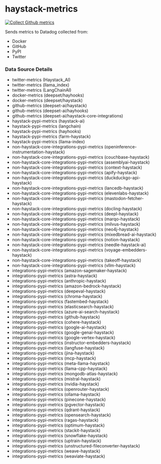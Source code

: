# haystack-metrics

[![Collect Github metrics](https://github.com/deepset-ai/haystack-metrics/actions/workflows/github_metrics.yml/badge.svg)](https://github.com/deepset-ai/haystack-metrics/actions/workflows/github_metrics.yml)

Sends metrics to Datadog collected from:
* Docker
* GitHub
* PyPI
* Twitter

### Data Source Details
* twitter-metrics (Haystack_AI)
* twitter-metrics (llama_index)
* twitter-metrics (LangChainAI)
* docker-metrics (deepset/hayhooks)
* docker-metrics (deepset/haystack)
* github-metrics (deepset-ai/haystack)
* github-metrics (deepset-ai/hayhooks)
* github-metrics (deepset-ai/haystack-core-integrations)
* haystack-pypi-metrics (haystack-ai)
* haystack-pypi-metrics (langchain)
* haystack-pypi-metrics (hayhooks)
* haystack-pypi-metrics (farm-haystack)
* haystack-pypi-metrics (llama-index)
* non-haystack-core-integrations-pypi-metrics (openinference-instrumentation-haystack)
* non-haystack-core-integrations-pypi-metrics (couchbase-haystack)
* non-haystack-core-integrations-pypi-metrics (assemblyai-haystack)
* non-haystack-core-integrations-pypi-metrics (context-haystack)
* non-haystack-core-integrations-pypi-metrics (apify-haystack)
* non-haystack-core-integrations-pypi-metrics (duckduckgo-api-haystack)
* non-haystack-core-integrations-pypi-metrics (lancedb-haystack)
* non-haystack-core-integrations-pypi-metrics (elevenlabs-haystack)
* non-haystack-core-integrations-pypi-metrics (mastodon-fetcher-haystack)
* non-haystack-core-integrations-pypi-metrics (docling-haystack)
* non-haystack-core-integrations-pypi-metrics (deepl-haystack)
* non-haystack-core-integrations-pypi-metrics (marqo-haystack)
* non-haystack-core-integrations-pypi-metrics (milvus-haystack)
* non-haystack-core-integrations-pypi-metrics (neo4j-haystack)
* non-haystack-core-integrations-pypi-metrics (mixedbread-ai-haystack)
* non-haystack-core-integrations-pypi-metrics (notion-haystack)
* non-haystack-core-integrations-pypi-metrics (needle-haystack-ai)
* non-haystack-core-integrations-pypi-metrics (voyage-embedders-haystack)
* non-haystack-core-integrations-pypi-metrics (takeoff-haystack)
* non-haystack-core-integrations-pypi-metrics (vllm-haystack)
* integrations-pypi-metrics (amazon-sagemaker-haystack)
* integrations-pypi-metrics (astra-haystack)
* integrations-pypi-metrics (anthropic-haystack)
* integrations-pypi-metrics (amazon-bedrock-haystack)
* integrations-pypi-metrics (deepeval-haystack)
* integrations-pypi-metrics (chroma-haystack)
* integrations-pypi-metrics (fastembed-haystack)
* integrations-pypi-metrics (elasticsearch-haystack)
* integrations-pypi-metrics (azure-ai-search-haystack)
* integrations-pypi-metrics (github-haystack)
* integrations-pypi-metrics (cohere-haystack)
* integrations-pypi-metrics (google-ai-haystack)
* integrations-pypi-metrics (google-genai-haystack)
* integrations-pypi-metrics (google-vertex-haystack)
* integrations-pypi-metrics (instructor-embedders-haystack)
* integrations-pypi-metrics (langfuse-haystack)
* integrations-pypi-metrics (jina-haystack)
* integrations-pypi-metrics (mcp-haystack)
* integrations-pypi-metrics (meta-llama-haystack)
* integrations-pypi-metrics (llama-cpp-haystack)
* integrations-pypi-metrics (mongodb-atlas-haystack)
* integrations-pypi-metrics (mistral-haystack)
* integrations-pypi-metrics (nvidia-haystack)
* integrations-pypi-metrics (openrouter-haystack)
* integrations-pypi-metrics (ollama-haystack)
* integrations-pypi-metrics (pinecone-haystack)
* integrations-pypi-metrics (pgvector-haystack)
* integrations-pypi-metrics (qdrant-haystack)
* integrations-pypi-metrics (opensearch-haystack)
* integrations-pypi-metrics (ragas-haystack)
* integrations-pypi-metrics (optimum-haystack)
* integrations-pypi-metrics (stackit-haystack)
* integrations-pypi-metrics (snowflake-haystack)
* integrations-pypi-metrics (uptrain-haystack)
* integrations-pypi-metrics (unstructured-fileconverter-haystack)
* integrations-pypi-metrics (weave-haystack)
* integrations-pypi-metrics (weaviate-haystack)
